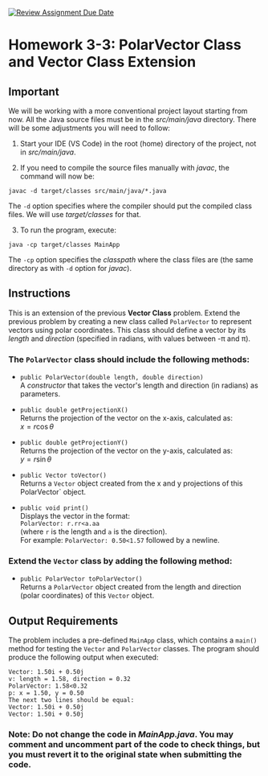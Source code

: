 [![Review Assignment Due Date](https://classroom.github.com/assets/deadline-readme-button-22041afd0340ce965d47ae6ef1cefeee28c7c493a6346c4f15d667ab976d596c.svg)](https://classroom.github.com/a/jqKfolPf)
# Homework 3-3: PolarVector Class and Vector Class Extension

## Important

We will be working with a more conventional project layout starting from now. All the Java source files must be in the _src/main/java_ directory. There will be some adjustments you will need to follow:

1. Start your IDE (VS Code) in the root (home) directory of the project, not in _src/main/java_.

2. If you need to compile the source files manually with _javac_, the command will now be:

```
javac -d target/classes src/main/java/*.java
```

The `-d` option specifies where the compiler should put the compiled class files. We will use _target/classes_ for that.

3. To run the program, execute:

```
java -cp target/classes MainApp
```

The `-cp` option specifies the _classpath_ where the class files are (the same directory as with `-d` option for _javac_).

## Instructions

This is an extension of the previous **Vector Class** problem. Extend the previous problem by creating a new class called `PolarVector` to represent vectors using polar coordinates. This class should define a vector by its _length_ and _direction_ (specified in radians, with values between -π and π).

### The `PolarVector` class should include the following methods:

- `public PolarVector(double length, double direction)`  
  A _constructor_ that takes the vector's length and direction (in radians) as parameters.  

- `public double getProjectionX()`  
  Returns the projection of the vector on the x-axis, calculated as:  
  $x = r \cos \theta$

- `public double getProjectionY()`  
  Returns the projection of the vector on the y-axis, calculated as:  
  $y = r \sin \theta$

- `public Vector toVector()`  
  Returns a `Vector` object created from the x and y projections of this PolarVector` object.  

- `public void print()`  
  Displays the vector in the format:  
  `PolarVector: r.rr<a.aa`  
  (where `r` is the length and `a` is the direction).  
  For example: `PolarVector: 0.50<1.57` followed by a newline.

### Extend the `Vector` class by adding the following method:

- `public PolarVector toPolarVector()`  
  Returns a `PolarVector` object created from the length and direction (polar coordinates) of this `Vector` object.  

## Output Requirements

The problem includes a pre-defined `MainApp` class, which contains a `main()` method for testing the `Vector` and `PolarVector` classes. The program should produce the following output when executed:

```
Vector: 1.50i + 0.50j
v: length = 1.58, direction = 0.32
PolarVector: 1.58<0.32
p: x = 1.50, y = 0.50
The next two lines should be equal:
Vector: 1.50i + 0.50j
Vector: 1.50i + 0.50j
```

### Note: Do not change the code in _MainApp.java_. You may comment and uncomment part of the code to check things, but you must revert it to the original state when submitting the code.
